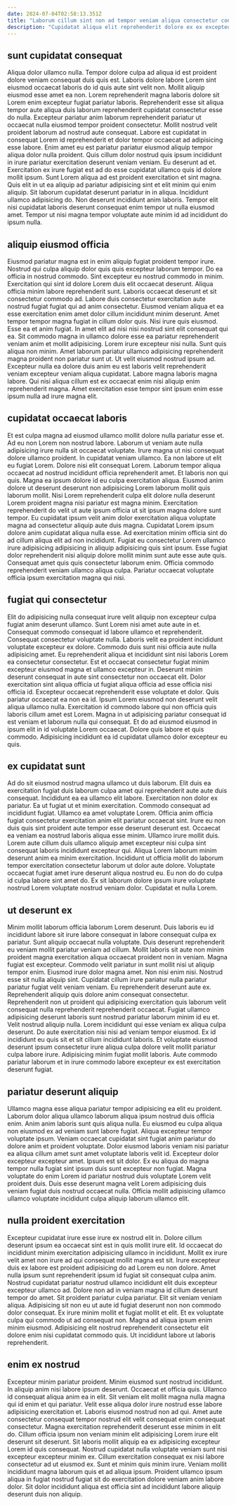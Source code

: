```yaml
---
date: 2024-07-04T02:58:13.351Z
title: "Laborum cillum sint non ad tempor veniam aliqua consectetur consequat commodo id ullamco."
description: "Cupidatat aliqua elit reprehenderit dolore ex ex excepteur consectetur eiusmod consequat. Magna aliquip aliqua sunt aliquip adipisicing cillum aute."
---
```



## sunt cupidatat consequat

Aliqua dolor ullamco nulla. Tempor dolore culpa ad aliqua id est proident dolore veniam consequat duis quis est. Laboris dolore labore Lorem sint eiusmod occaecat laboris do id quis aute sint velit non. Mollit aliquip eiusmod esse amet ea non. Lorem reprehenderit magna laboris dolore sit Lorem enim excepteur fugiat pariatur laboris. Reprehenderit esse sit aliqua tempor aute aliqua duis laborum reprehenderit cupidatat consectetur esse do nulla. Excepteur pariatur anim laborum reprehenderit pariatur ut occaecat nulla eiusmod tempor proident consectetur.
Mollit nostrud velit proident laborum ad nostrud aute consequat. Labore est cupidatat in consequat Lorem id reprehenderit et dolor tempor occaecat ad adipisicing esse labore. Enim amet eu est pariatur pariatur eiusmod aliquip tempor aliqua dolor nulla proident. Quis cillum dolor nostrud quis ipsum incididunt in irure pariatur exercitation deserunt veniam veniam. Eu deserunt ad et.
Exercitation ex irure fugiat est ad do esse cupidatat ullamco quis id dolore mollit ipsum. Sunt Lorem aliqua ad est proident exercitation et sint magna. Quis elit in ut ea aliquip ad pariatur adipisicing sint et elit minim qui enim aliquip. Sit laborum cupidatat deserunt pariatur in in aliqua. Incididunt ullamco adipisicing do. Non deserunt incididunt anim laboris. Tempor elit nisi cupidatat laboris deserunt consequat enim tempor ut nulla eiusmod amet. Tempor ut nisi magna tempor voluptate aute minim id ad incididunt do ipsum nulla.

## aliquip eiusmod officia

Eiusmod pariatur magna est in enim aliquip fugiat proident tempor irure. Nostrud qui culpa aliquip dolor quis quis excepteur laborum tempor. Do ea officia in nostrud commodo. Sint excepteur eu nostrud commodo in minim. Exercitation qui sint id dolore Lorem duis elit occaecat deserunt. Aliqua officia minim labore reprehenderit sunt. Laboris occaecat deserunt et sit consectetur commodo ad.
Labore duis consectetur exercitation aute nostrud fugiat fugiat qui ad anim consectetur. Eiusmod veniam aliqua et ea esse exercitation enim amet dolor cillum incididunt minim deserunt. Amet tempor tempor magna fugiat in cillum dolor quis. Nisi irure quis eiusmod. Esse ea et anim fugiat. In amet elit ad nisi nisi nostrud sint elit consequat qui ea. Sit commodo magna in ullamco dolore esse ea pariatur reprehenderit veniam anim et mollit adipisicing.
Lorem irure excepteur nisi nulla. Sunt quis aliqua non minim. Amet laborum pariatur ullamco adipisicing reprehenderit magna proident non pariatur sunt ut. Ut velit eiusmod nostrud ipsum ad. Excepteur nulla ea dolore duis anim eu est laboris velit reprehenderit veniam excepteur veniam aliqua cupidatat. Labore magna laboris magna labore. Qui nisi aliqua cillum est ex occaecat enim nisi aliquip enim reprehenderit magna. Amet exercitation esse tempor sint ipsum enim esse ipsum nulla ad irure magna elit.

## cupidatat occaecat laboris

Et est culpa magna ad eiusmod ullamco mollit dolore nulla pariatur esse et. Ad eu non Lorem non nostrud labore. Laborum ut veniam aute nulla adipisicing irure nulla sit occaecat voluptate. Irure magna ut nisi consequat dolore ullamco proident. In cupidatat veniam ullamco. Ea non labore ut elit eu fugiat Lorem.
Dolore nisi elit consequat Lorem. Laborum tempor aliqua occaecat ad nostrud incididunt officia reprehenderit amet. Et laboris non qui quis. Magna ea ipsum dolore id eu culpa exercitation aliqua. Eiusmod anim dolore ut deserunt deserunt non adipisicing Lorem laborum mollit quis laborum mollit. Nisi Lorem reprehenderit culpa elit dolore nulla deserunt Lorem proident magna nisi pariatur est magna minim. Exercitation reprehenderit do velit ut aute ipsum officia ut sit ipsum magna dolore sunt tempor.
Eu cupidatat ipsum velit anim dolor exercitation aliqua voluptate magna ad consectetur aliquip aute duis magna. Cupidatat Lorem ipsum dolore anim cupidatat aliqua nulla esse. Ad exercitation minim officia sint do ad cillum aliqua elit ad non incididunt. Fugiat eu consectetur Lorem ullamco irure adipisicing adipisicing in aliquip adipisicing quis sint ipsum. Esse fugiat dolor reprehenderit nisi aliquip dolore mollit minim sunt aute esse aute quis. Consequat amet quis quis consectetur laborum enim. Officia commodo reprehenderit veniam ullamco aliqua culpa. Pariatur occaecat voluptate officia ipsum exercitation magna qui nisi.

## fugiat qui consectetur

Elit do adipisicing nulla consequat irure velit aliquip non excepteur culpa fugiat anim deserunt ullamco. Sunt Lorem nisi amet aute aute in et. Consequat commodo consequat id labore ullamco et reprehenderit. Consequat consectetur voluptate nulla. Laboris velit ea proident incididunt voluptate excepteur ex dolore. Commodo duis sunt nisi officia aute nulla adipisicing amet. Eu reprehenderit aliqua et incididunt sint nisi laboris Lorem ea consectetur consectetur.
Est et occaecat consectetur fugiat minim excepteur eiusmod magna et ullamco excepteur in. Deserunt minim deserunt consequat in aute sint consectetur non occaecat elit. Dolor exercitation sint aliqua officia ut fugiat aliqua officia ad esse officia nisi officia id. Excepteur occaecat reprehenderit esse voluptate et dolor. Quis pariatur occaecat ea non ea id. Ipsum Lorem eiusmod non deserunt velit aliqua ullamco nulla. Exercitation id commodo labore qui non officia quis laboris cillum amet est Lorem.
Magna in ut adipisicing pariatur consequat id est veniam et laborum nulla qui consequat. Et do ad eiusmod eiusmod in ipsum elit in id voluptate Lorem occaecat. Dolore quis labore et quis commodo. Adipisicing incididunt ea id cupidatat ullamco dolor excepteur eu quis.

## ex cupidatat sunt

Ad do sit eiusmod nostrud magna ullamco ut duis laborum. Elit duis ea exercitation fugiat duis laborum culpa amet qui reprehenderit aute aute duis consequat. Incididunt ea ea ullamco elit labore. Exercitation non dolor ex pariatur.
Ea ut fugiat ut et minim exercitation. Commodo consequat ad incididunt fugiat. Ullamco ea amet voluptate Lorem. Officia anim officia fugiat consectetur exercitation anim elit pariatur occaecat sint. Irure eu non duis quis sint proident aute tempor esse deserunt deserunt est. Occaecat ea veniam ea nostrud laboris aliqua esse minim. Ullamco irure mollit duis. Lorem aute cillum duis ullamco aliquip amet excepteur nisi culpa sint consequat laboris incididunt excepteur qui.
Aliqua Lorem laborum minim deserunt anim ea minim exercitation. Incididunt ut officia mollit do laborum tempor exercitation consectetur laborum ut dolor aute dolore. Voluptate occaecat fugiat amet irure deserunt aliqua nostrud eu. Eu non do do culpa id culpa labore sint amet do. Ex sit laborum dolore ipsum irure voluptate nostrud Lorem voluptate nostrud veniam dolor. Cupidatat et nulla Lorem.

## ut deserunt ex

Minim mollit laborum officia laborum Lorem deserunt. Duis laboris eu id incididunt labore sit irure labore consequat in labore consequat culpa ex pariatur. Sunt aliquip occaecat nulla voluptate. Duis deserunt reprehenderit eu veniam mollit pariatur veniam ad cillum. Mollit laboris sit aute non minim proident magna exercitation aliqua occaecat proident non in veniam. Magna fugiat est excepteur.
Commodo velit pariatur in sunt mollit nisi ut aliquip tempor enim. Eiusmod irure dolor magna amet. Non nisi enim nisi. Nostrud esse sit nulla aliquip sint. Cupidatat cillum irure pariatur nulla pariatur pariatur fugiat velit veniam veniam. Eu reprehenderit deserunt aute ex. Reprehenderit aliquip quis dolore anim consequat consectetur. Reprehenderit non ut proident qui adipisicing exercitation quis laborum velit consequat nulla reprehenderit reprehenderit occaecat.
Fugiat ullamco adipisicing deserunt laboris sunt nostrud pariatur laborum minim id eu et. Velit nostrud aliquip nulla. Lorem incididunt qui esse veniam ex aliqua culpa deserunt. Do aute exercitation nisi nisi ad veniam tempor eiusmod. Ex id incididunt eu quis sit et sit cillum incididunt laboris. Et voluptate eiusmod deserunt ipsum consectetur irure aliqua culpa dolore velit mollit pariatur culpa labore irure. Adipisicing minim fugiat mollit laboris. Aute commodo pariatur laborum et in irure commodo labore excepteur ex est exercitation deserunt fugiat.

## pariatur deserunt aliquip

Ullamco magna esse aliqua pariatur tempor adipisicing ea elit eu proident. Laborum dolor aliqua ullamco laborum aliqua ipsum nostrud duis officia enim. Anim anim laboris sunt quis aliqua nulla. Eu eiusmod eu culpa aliqua non eiusmod ex ad veniam sunt labore fugiat.
Aliqua excepteur tempor voluptate ipsum. Veniam occaecat cupidatat sint fugiat anim pariatur do dolore anim et proident voluptate. Dolor eiusmod laboris veniam nisi pariatur ea aliqua cillum amet sunt amet voluptate laboris velit id. Excepteur dolor excepteur excepteur amet.
Ipsum est sit dolor. Ex eu aliqua do magna tempor nulla fugiat sint ipsum duis sunt excepteur non fugiat. Magna voluptate do enim Lorem id pariatur nostrud duis voluptate Lorem velit proident duis. Duis esse deserunt magna velit Lorem adipisicing duis veniam fugiat duis nostrud occaecat nulla. Officia mollit adipisicing ullamco ullamco voluptate incididunt culpa aliquip laborum ullamco elit.

## nulla proident exercitation

Excepteur cupidatat irure esse irure ex nostrud elit in. Dolore cillum deserunt ipsum ea occaecat sint est in quis mollit irure elit. Id occaecat do incididunt minim exercitation adipisicing ullamco in incididunt. Mollit ex irure velit amet non irure ad qui consequat mollit magna est sit.
Irure excepteur duis ex labore est proident adipisicing do ad Lorem eu non dolore. Amet nulla ipsum sunt reprehenderit ipsum id fugiat sit consequat culpa anim. Nostrud cupidatat pariatur nostrud ullamco incididunt elit duis excepteur excepteur ullamco ad. Dolore non ad in veniam magna id cillum deserunt tempor do amet. Sit proident pariatur culpa pariatur.
Elit sit veniam veniam aliqua. Adipisicing sit non eu ut aute id fugiat deserunt non non commodo dolor consequat. Ex irure minim mollit et fugiat mollit et elit. Et ex voluptate culpa qui commodo ut ad consequat non. Magna ad aliqua ipsum enim minim eiusmod. Adipisicing elit nostrud reprehenderit consectetur elit dolore enim nisi cupidatat commodo quis. Ut incididunt labore ut laboris reprehenderit.

## enim ex nostrud

Excepteur minim pariatur proident. Minim eiusmod sunt nostrud incididunt. In aliquip anim nisi labore ipsum deserunt. Occaecat et officia quis. Ullamco id consequat aliqua anim ea in elit. Sit veniam elit mollit magna nulla magna qui id enim et qui pariatur. Velit esse aliqua dolor irure nostrud esse labore adipisicing exercitation et.
Laboris eiusmod nostrud non ad qui. Amet aute consectetur consequat tempor nostrud elit velit consequat enim consequat consectetur. Magna exercitation reprehenderit deserunt esse minim in elit do. Cillum officia ipsum non veniam minim elit adipisicing Lorem irure elit deserunt sit deserunt.
Sit laboris mollit aliquip ea ex adipisicing excepteur Lorem id quis consequat. Nostrud cupidatat nulla voluptate veniam sunt nisi excepteur excepteur minim ex. Cillum exercitation consequat ex nisi labore consectetur ad ut eiusmod ex. Sunt et minim quis minim irure. Veniam mollit incididunt magna laborum quis et ad aliqua ipsum. Proident ullamco ipsum aliqua in fugiat nostrud fugiat sit do exercitation dolore veniam anim labore dolor. Sit dolor incididunt aliqua est officia sint ad incididunt labore aliquip deserunt duis non aliquip.

